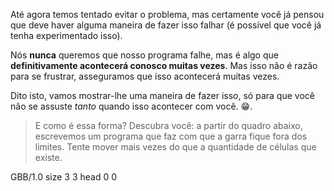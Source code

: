 Até agora temos tentado evitar o problema, mas certamente você já pensou que deve haver alguma maneira de fazer isso falhar (é possível que você já tenha experimentado isso).


Nós **nunca** queremos que nosso programa falhe, mas é algo que **definitivamente acontecerá conosco muitas vezes**. Mas isso não é razão para se frustrar, asseguramos que isso acontecerá muitas vezes.


Dito isto, vamos mostrar-lhe uma maneira de fazer isso, só para que você não se assuste _tanto_ quando isso acontecer com você. :grin:.

> E como é essa forma? Descubra você: a partir do quadro abaixo, escrevemos um programa que faz com que a garra fique fora dos limites. Tente mover mais vezes do que a quantidade de células que existe.

<gs-board>
  GBB/1.0
    size 3 3
    head 0 0
</gs-board>
